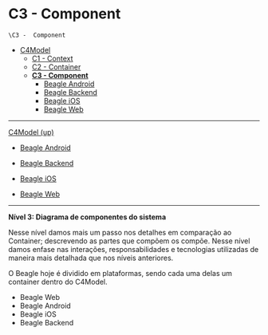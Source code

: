 # C3 -  Component

`\C3 -  Component`

* [C4Model](/docs/README.md)
  * [C1 -  Context](/docs/C1%20-%20%20Context/README.md)
  * [C2 - Container](/docs/C2%20-%20Container/README.md)
  * [**C3 -  Component**](/docs/C3%20-%20%20Component/README.md)
    * [Beagle Android](/docs/C3%20-%20%20Component/Beagle%20Android/README.md)
    * [Beagle Backend](/docs/C3%20-%20%20Component/Beagle%20Backend/README.md)
    * [Beagle iOS](/docs/C3%20-%20%20Component/Beagle%20iOS/README.md)
    * [Beagle Web](/docs/C3%20-%20%20Component/Beagle%20Web/README.md)

---

[C4Model (up)](/docs/README.md)

- [Beagle Android](/docs/C3%20-%20%20Component/Beagle%20Android/README.md)

- [Beagle Backend](/docs/C3%20-%20%20Component/Beagle%20Backend/README.md)

- [Beagle iOS](/docs/C3%20-%20%20Component/Beagle%20iOS/README.md)

- [Beagle Web](/docs/C3%20-%20%20Component/Beagle%20Web/README.md)

---

**Nível 3: Diagrama de componentes do sistema**

Nesse nível damos mais um passo nos detalhes em comparação ao Container; descrevendo as partes que compõem os compõe. Nesse nível damos enfase nas interações, responsabilidades e tecnologias utilizadas de maneira mais detalhada que nos níveis anteriores. 

O Beagle hoje é dividido em plataformas, sendo cada uma delas um container dentro do C4Model.

 - Beagle Web
 - Beagle Android
 - Beagle iOS
 - Beagle Backend
